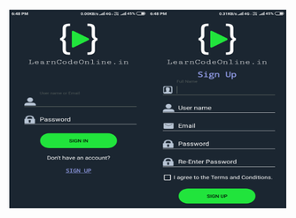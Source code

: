 <img src="/screenshots/img1.png" width=250 height=360 align="left"></img>
<img src="/screenshots/img2.png" width=250 height=360 align="left"></img>
